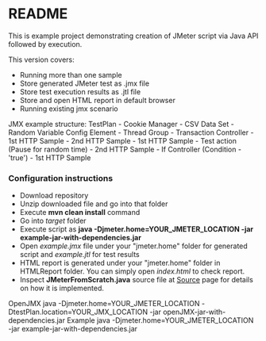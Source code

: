# README #

This is example project demonstrating creation of JMeter script via Java API followed by execution.

This version covers:

* Running more than one sample
* Store generated JMeter test as .jmx file
* Store test execution results as .jtl file
* Store and open HTML report in default browser
* Running existing jmx scenario

JMX example structure:
TestPlan
	- Cookie Manager
	- CSV Data Set
	- Random Variable Config Element
	- Thread Group
		- Transaction Controller
			- 1st HTTP Sample
			- 2nd HTTP Sample
		- 1st HTTP Sample
		- Test action (Pause for random time)
		- 2nd HTTP Sample
		- If Controller (Condition - 'true')
			- 1st HTTP Sample

### Configuration instructions ###

* Download repository
* Unzip downloaded file and go into that folder
* Execute **mvn clean install** command
* Go into *target* folder
* Execute script as **java -Djmeter.home=YOUR_JMETER_LOCATION -jar example-jar-with-dependencies.jar**
* Open *example.jmx* file under your "jmeter.home" folder for generated script and *example.jtl* for test results
* HTML report is generated under your "jmeter.home" folder in HTMLReport folder. You can simply open *index.html* to check report.
* Inspect **JMeterFromScratch.java** source file at [Source](https://github.com/a-venger/jmeter-from-java-code/src/) page for details on how it is implemented.

OpenJMX
java -Djmeter.home=YOUR_JMETER_LOCATION -DtestPlan.location=YOUR_JMX_LOCATION -jar openJMX-jar-with-dependencies.jar
Example
java -Djmeter.home=YOUR_JMETER_LOCATION -jar example-jar-with-dependencies.jar

